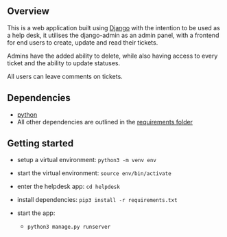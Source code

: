 ## Overview
This is a web application built using [Django](https://www.djangoproject.com/) with the intention to be used as a help desk, it utilises the django-admin as an admin panel, with a frontend for end users to create, update and read their tickets.

Admins have the added ability to delete, while also having access to every ticket and the ability to update statuses.

All users can leave comments on tickets.

## Dependencies
- [python](https://www.python.org/)
- All other dependencies are outlined in the [requirements folder](requirements.txt)

## Getting started
- setup a virtual environment: `python3 -m venv env`
- start the virtual environment: `source env/bin/activate`
- enter the helpdesk app: `cd helpdesk`
- install dependencies: `pip3 install -r requirements.txt`

- start the app: 
    - `python3 manage.py runserver`
